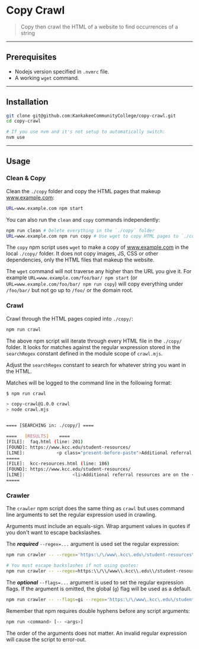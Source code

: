 
# Copy Crawl

> Copy then crawl the HTML of a website to find occurrences of a string

-----

## Prerequisites

* Nodejs version specified in `.nvmrc` file.
* A working `wget` command.

-----

## Installation

```bash
git clone git@github.com:KankakeeCommunityCollege/copy-crawl.git
cd copy-crawl

# If you use nvm and it's not setup to automatically switch:
nvm use
```

-----

## Usage

### Clean & Copy

Clean the `./copy` folder and copy the HTML pages that makeup www.example.com:

```bash
URL=www.example.com npm start
```

You can also run the `clean` and `copy` commands independently:

```bash
npm run clean # Delete everything in the `./copy` folder
URL=www.example.com npm run copy # Use wget to copy HTML pages to `./copy`
```

The `copy` npm script uses `wget` to make a copy of www.example.com in the local `./copy/` folder. It does not copy images, JS, CSS or other dependencies, only the HTML files that makeup the website.

The `wget` command will not traverse any higher than the URL you give it. For example `URL=www.example.com/foo/bar/ npm start` (or `URL=www.example.com/foo/bar/ npm run copy`) will copy everything under `/foo/bar/` but not go up to `/foo/` or the domain root.

### Crawl

Crawl through the HTML pages copied into `./copy/`:

```bash
npm run crawl
```

The above npm script will iterate through every HTML file in the `./copy/` folder. It looks for matches against the regular wxpression stored in the  `searchRegex` constant defined in the module scope of `crawl.mjs`.

Adjust the `searchRegex` constant to search for whatever string you want in the HTML.

Matches will be logged to the command line in the following format:

```bash
$ npm run crawl

> copy-crawl@1.0.0 crawl
> node crawl.mjs


==== [SEARCHING in: ./copy/] ====

====   [RESULTS]    ====
[FILE]:  faq.html (line: 201)
[FOUND]: https://www.kcc.edu/student-resources/
[LINE]:            <p class="present-before-paste">Additional referral resources are on the <a href="https://www.kcc.edu/student-resources/counseling-and-referral-services/">Counseling and Referral Services page</a>.</p>
=====
[FILE]:  kcc-resources.html (line: 186)
[FOUND]: https://www.kcc.edu/student-resources/
[LINE]:                  <li>Additional referral resources are on the <a href="https://www.kcc.edu/student-resources/counseling-and-referral-services/">Counseling and Referral Services page</a>.</li>
=====
```

### Crawler

The `crawler` npm script does the same thing as `crawl` but uses command line arguments to set the regular expression used in crawling.

Arguments must include an equals-sign. Wrap argument values in quotes if you don't want to escape backslashes.

The ***required*** `--regex=...` argument is used set the regular expression:

```bash
npm run crawler -- --regex='https:\/\/www\.kcc\.edu\/student-resources\/?'

# You must escape backslashes if not using quotes:
npm run crawler -- --regex=https:\\/\\/www\\.kcc\\.edu\\/student-resources\\/?
```

The ***optional*** `--flags=...` argument is used to set the regular expression flags. If the argument is omitted, the global (`g`) flag will be used as a default.

```bash
npm run crawler -- --flags=gi --regex='https:\/\/www\.kcc\.edu\/student-resources\/?'
```

Remember that npm requires double hyphens before any script arguments:
```bash
npm run <command> [-- <args>]
```

The order of the arguments does not matter. An invalid regular expression will cause the script to error-out.
